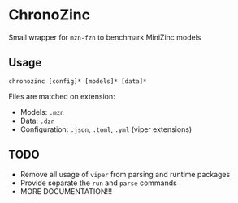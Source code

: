 # ChronoZinc
Small wrapper for `mzn-fzn` to benchmark MiniZinc models

## Usage
```
chronozinc [config]* [models]* [data]*
```
Files are matched on extension:
- Models: `.mzn`
- Data: `.dzn`
- Configuration: `.json`, `.toml`, `.yml` (viper extensions)

## TODO
- Remove all usage of `viper` from parsing and runtime packages
- Provide separate the `run` and `parse` commands
- MORE DOCUMENTATION!!!
